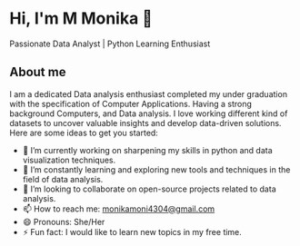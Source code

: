 # Hi, I'm M Monika 👋
Passionate Data Analyst | Python Learning Enthusiast 
## About me 
I am a dedicated Data analysis enthusiast completed my under graduation with the specification of Computer Applications. Having a strong background Computers, and Data analysis. I love working different kind of datasets to uncover valuable insights and develop data-driven solutions. 
Here are some ideas to get you started:

- 🔭 I’m currently working on sharpening my skills in python and data visualization techniques.
- 🌱 I’m constantly learning and exploring new tools and techniques in the field of data analysis.
- 👯 I’m looking  to collaborate on open-source projects related to data analysis.
- 📫 How to reach me: monikamoni4304@gmail.com
- 😄 Pronouns: She/Her
- ⚡ Fun fact: I would like to learn new topics in my free time.

